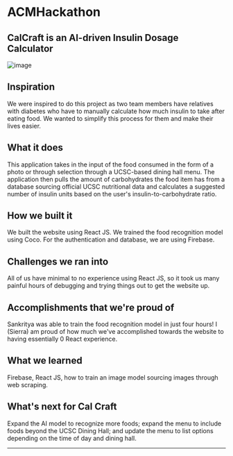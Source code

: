 # ACMHackathon

## CalCraft is an AI-driven Insulin Dosage Calculator
![image](https://github.com/sierrajanson/ACMHackathon/blob/main/LogoCalCraft.png)

## Inspiration
We were inspired to do this project as two team members have relatives with diabetes who have to manually calculate how much insulin to take after eating food. We wanted to simplify this process for them and make their lives easier.

## What it does
This application takes in the input of the food consumed in the form of a photo or through selection through a UCSC-based dining hall menu. The application then pulls the amount of carbohydrates the food item has from a database sourcing official UCSC nutritional data and calculates a suggested number of insulin units based on the user's insulin-to-carbohydrate ratio.

## How we built it
We built the website using React JS. We trained the food recognition model using Coco. For the authentication and database, we are using Firebase.

## Challenges we ran into
All of us have minimal to no experience using React JS, so it took us many painful hours of debugging and trying things out to get the website up.

## Accomplishments that we're proud of
Sankritya was able to train the food recognition model in just four hours! I (Sierra) am proud of how much we've accomplished towards the website to having essentially 0 React experience.

## What we learned
Firebase, React JS, how to train an image model sourcing images through web scraping.

## What's next for Cal Craft
Expand the AI model to recognize more foods; expand the menu to include foods beyond the UCSC Dining Hall; and update the menu to list options depending on the time of day and dining hall.
***

